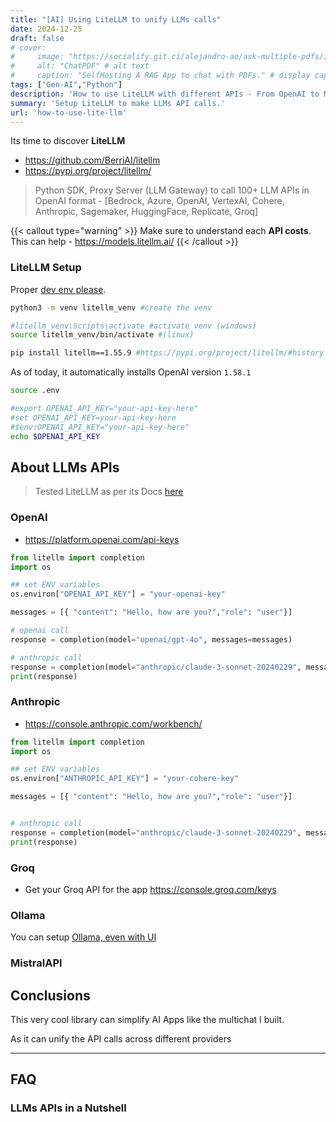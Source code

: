 ```yaml
---
title: "[AI] Using LiteLLM to unify LLMs calls"
date: 2024-12-25
draft: false
# cover:
#     image: "https://socialify.git.ci/alejandro-ao/ask-multiple-pdfs/image?description=1&font=Inter&language=1&name=1&stargazers=1&theme=Auto"
#     alt: "ChatPDF" # alt text
#     caption: "SelfHosting A RAG App to chat with PDFs." # display caption under cover
tags: ["Gen-AI","Python"]
description: 'How to use LiteLLM with different APIs - From OpenAI to Mistral APIs'
summary: 'Setup LiteLLM to make LLMs API calls.'
url: 'how-to-use-lite-llm'
---
```


Its time to discover **LiteLLM**

* https://github.com/BerriAI/litellm
* https://pypi.org/project/litellm/

> Python SDK, Proxy Server (LLM Gateway) to call 100+ LLM APIs in OpenAI format - [Bedrock, Azure, OpenAI, VertexAI, Cohere, Anthropic, Sagemaker, HuggingFace, Replicate, Groq]




{{< callout type="warning" >}}
Make sure to understand each **API costs**. This can help - https://models.litellm.ai/ 
{{< /callout >}}


### LiteLLM Setup

Proper [dev env please](https://jalcocert.github.io/JAlcocerT/useful-python-stuff/#python-apps-reliability).

```sh
python3 -m venv litellm_venv #create the venv

#litellm_venv\Scripts\activate #activate venv (windows)
source litellm_venv/bin/activate #(linux)
```

```sh
pip install litellm==1.55.9 #https://pypi.org/project/litellm/#history

```
As of today, it automatically installs OpenAI version `1.58.1`

```sh
source .env

#export OPENAI_API_KEY="your-api-key-here"
#set OPENAI_API_KEY=your-api-key-here
#$env:OPENAI_API_KEY="your-api-key-here"
echo $OPENAI_API_KEY
```

## About LLMs APIs


> Tested LiteLLM as per its Docs [here](https://github.com/JAlcocerT/Streamlit-AIssistant/tree/main/Z_Tests/Gemini_API)

### OpenAI

* https://platform.openai.com/api-keys


```py
from litellm import completion
import os

## set ENV variables
os.environ["OPENAI_API_KEY"] = "your-openai-key"

messages = [{ "content": "Hello, how are you?","role": "user"}]

# openai call
response = completion(model="openai/gpt-4o", messages=messages)

# anthropic call
response = completion(model="anthropic/claude-3-sonnet-20240229", messages=messages)
print(response)
```


### Anthropic

* https://console.anthropic.com/workbench/


```py
from litellm import completion
import os

## set ENV variables
os.environ["ANTHROPIC_API_KEY"] = "your-cohere-key"

messages = [{ "content": "Hello, how are you?","role": "user"}]


# anthropic call
response = completion(model="anthropic/claude-3-sonnet-20240229", messages=messages)
print(response)
```

### Groq

* Get your Groq API for the app <https://console.groq.com/keys>

### Ollama

You can setup [Ollama, even with UI](https://fossengineer.com/ollama-web-ui/)

### MistralAPI

## Conclusions

This very cool library can simplify AI Apps like the multichat I built.

As it can unify the API calls across different providers

---

## FAQ

### LLMs APIs in a Nutshell